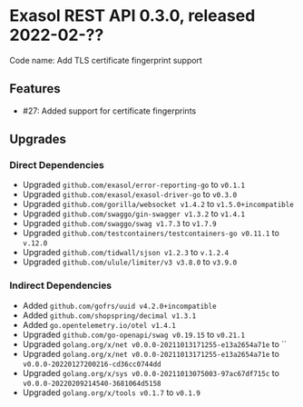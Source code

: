 # Exasol REST API 0.3.0, released 2022-02-??

Code name: Add TLS certificate fingerprint support

## Features

* #27: Added support for certificate fingerprints

## Upgrades

### Direct Dependencies

* Upgraded `github.com/exasol/error-reporting-go` to `v0.1.1`
* Upgraded `github.com/exasol/exasol-driver-go` to `v0.3.0`
* Upgraded `github.com/gorilla/websocket v1.4.2` to `v1.5.0+incompatible`
* Upgraded `github.com/swaggo/gin-swagger v1.3.2` to `v1.4.1`
* Upgraded `github.com/swaggo/swag v1.7.3` to `v1.7.9`
* Upgraded `github.com/testcontainers/testcontainers-go v0.11.1` to `v.12.0`
* Upgraded `github.com/tidwall/sjson v1.2.3` to `v.1.2.4`
* Upgraded `github.com/ulule/limiter/v3 v3.8.0` to `v3.9.0`

### Indirect Dependencies

* Added `github.com/gofrs/uuid v4.2.0+incompatible`
* Added `github.com/shopspring/decimal v1.3.1`
* Added `go.opentelemetry.io/otel v1.4.1`
* Upgraded `github.com/go-openapi/swag v0.19.15` to `v0.21.1`
* Upgraded `golang.org/x/net v0.0.0-20211013171255-e13a2654a71e` to ``
* Upgraded `golang.org/x/net v0.0.0-20211013171255-e13a2654a71e` to `v0.0.0-20220127200216-cd36cc0744dd`
* Upgraded `golang.org/x/sys v0.0.0-20211013075003-97ac67df715c` to `v0.0.0-20220209214540-3681064d5158`
* Upgraded `golang.org/x/tools v0.1.7` to `v0.1.9`